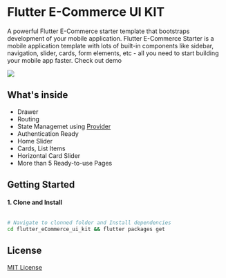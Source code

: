 # Flutter E-Commerce UI KIT

A powerful Flutter E-Commerce starter template that bootstraps development of your mobile application. Flutter E-Commerce Starter is a mobile application template with lots of built-in components like sidebar, navigation, slider, cards, form elements, etc - all you need to start building your mobile app faster. Check out demo

![](demo/full.gif)

## What's inside

- Drawer 
- Routing
- State Managemet using [Provider](https://pub.dev/packages/provider)
- Authentication Ready
- Home Slider
- Cards, List Items
- Horizontal Card Slider
- More than 5 Ready-to-use Pages


## Getting Started

#### 1. Clone and Install

```bash

# Navigate to clonned folder and Install dependencies
cd flutter_eCommerce_ui_kit && flutter packages get
```

## License

[MIT License](LICENSE.txt)
